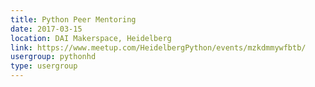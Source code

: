 ```yaml
---
title: Python Peer Mentoring
date: 2017-03-15
location: DAI Makerspace, Heidelberg
link: https://www.meetup.com/HeidelbergPython/events/mzkdmmywfbtb/
usergroup: pythonhd
type: usergroup
---
```


